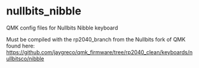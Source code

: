 # nullbits_nibble
QMK config files for Nullbits Nibble keyboard

Must be compiled with the rp2040_branch from the Nullbits fork of QMK found here: https://github.com/jaygreco/qmk_firmware/tree/rp2040_clean/keyboards/nullbitsco/nibble
